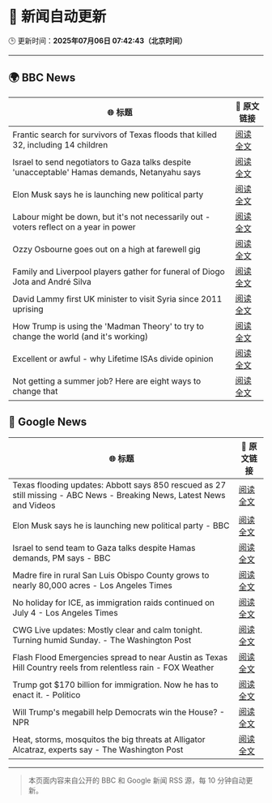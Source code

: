 # 🧠 新闻自动更新

🕒 更新时间：**2025年07月06日 07:42:43（北京时间）**

---

## 🌍 BBC News

| 🌐 标题 | 🔗 原文链接 |
|--------|-------------|
| Frantic search for survivors of Texas floods that killed 32, including 14 children | [阅读全文](https://www.bbc.com/news/articles/cr4w36lnvgyo) |
| Israel to send negotiators to Gaza talks despite 'unacceptable' Hamas demands, Netanyahu says | [阅读全文](https://www.bbc.com/news/articles/c4g8p24zm3vo) |
| Elon Musk says he is launching new political party | [阅读全文](https://www.bbc.com/news/articles/c1dn04lvgpdo) |
| Labour might be down, but it's not necessarily out - voters reflect on a year in power | [阅读全文](https://www.bbc.com/news/articles/cvg8vjm4ee1o) |
| Ozzy Osbourne goes out on a high at farewell gig | [阅读全文](https://www.bbc.com/news/articles/ckg565mk8jxo) |
| Family and Liverpool players gather for funeral of Diogo Jota and André Silva | [阅读全文](https://www.bbc.com/news/articles/c98jdq57dedo) |
| David Lammy first UK minister to visit Syria since 2011 uprising | [阅读全文](https://www.bbc.com/news/articles/c0rvpz1kjkpo) |
| How Trump is using the 'Madman Theory' to try to change the world (and it's working) | [阅读全文](https://www.bbc.com/news/articles/czxww2kez0go) |
| Excellent or awful - why Lifetime ISAs divide opinion | [阅读全文](https://www.bbc.com/news/articles/cy0w8x2zxzko) |
| Not getting a summer job? Here are eight ways to change that | [阅读全文](https://www.bbc.com/news/articles/crl0j9jkez1o) |

## 📰 Google News

| 🌐 标题 | 🔗 原文链接 |
|--------|-------------|
| Texas flooding updates: Abbott says 850 rescued as 27 still missing - ABC News - Breaking News, Latest News and Videos | [阅读全文](https://news.google.com/rss/articles/CBMiqgFBVV95cUxQNkxoYXM4YlRvV3BOLWRXZjVjT2U2YzQ4dF9NRTVtT1hQMkVMVnY1THpSTjBSdEtvZDRxZEZHVzQ3YzdsdXd6SDNCTmo1cWlDTEZFN1JWLVlNUnBZYlFqMG9RcS02THFTdTVEdWFMUEdnUzA1LWdIOElkc3F5ZVR2bDlfT1hfdllYaDB0WW5td3A5MFJQMFBmX01tQjRZTHhnYkRGaC1yUFhYZw?oc=5) |
| Elon Musk says he is launching new political party - BBC | [阅读全文](https://news.google.com/rss/articles/CBMiWkFVX3lxTFBHa0toaExoWXpFZmE2UG5EWVFRaEJTdmhtSlV0S1pzSnhld0k4bloxdnVYZ2lDSWdyWjRQNHNaOTFpUUY5eXZfNVVMQXBMODZPQUVwenBWUHRvZ9IBX0FVX3lxTFBfVGlLY3g4SF9MaHhwcHpvOGwzNm1RLXd5ZnpNS2liaDNtWUJ5QTlTRzdfVlBydTR2ZUg4b0tha2R4WWhMRV9pdmVRdFlmQS00VFBpTlYweVpDSWxLdS1Z?oc=5) |
| Israel to send team to Gaza talks despite Hamas demands, PM says - BBC | [阅读全文](https://news.google.com/rss/articles/CBMiWkFVX3lxTE5mTE5WTFJxcXcwWWFCUUt3U25Jc1pOY3l2cFhoN2t1UjQwYUltWHhERFJPcElwYnQtbEgyU0Nid1FsTWdaVFl5QmVUWWQtZzVSVW5KNzctT1Y5QdIBX0FVX3lxTE9mdXpsZFlsbUZHSmlOSExaOU1yY3JVY19Id2hqOGpXdnZEcDFzajN2STBmVG5qY0JSdEZjZUhCSnc0Z0FLZ0Y0YnRFWkNTaThBZ19lTjB1aDVGM0RqSUdR?oc=5) |
| Madre fire in rural San Luis Obispo County grows to nearly 80,000 acres - Los Angeles Times | [阅读全文](https://news.google.com/rss/articles/CBMiwAFBVV95cUxOVnR2SVRSN2cxOHJQa05Gc2xyUE1BVWhTWWNDUFdRbjhTcmF3eVlQWWNEUEpOTk43d0NXTVRweHdrS1o1TWhCNm5JbmVoT1NNM1JZckJhTlNhRlRMQ2tubTBRUUdfM1ZGNXpYcFpfZk01VjNmLXlBQzZjU3E1U2VfTjNkUmVlRTVKNFlRRFk5WDVnYk5xU0poVDRnak1iUV9iVkFQbExMaGdkbmtUdlROUjJEdzBnMkJUd0JBd0t6THY?oc=5) |
| No holiday for ICE, as immigration raids continued on July 4 - Los Angeles Times | [阅读全文](https://news.google.com/rss/articles/CBMirAFBVV95cUxOS1JyQkxqUUF5Rlh6X0M0SHNaVHI4a3lqNjFNS0xiM3BXWGNyaS1ZaEhDX0tfX0s0SUtEOEMzWC1NNkplOGdJTndRU1dFTWdRZWFVbnNiNDRXLWRDSTYxa3NMWmNYRGNwUXM4MENNam45TGF1RXNWbnptSm1CTmlNMHVybU41bmdDM2I5aXhLV2NXOWE3WGs2ZmZRUjBjaWxfcF8zcTNldERieEtx?oc=5) |
| CWG Live updates: Mostly clear and calm tonight. Turning humid Sunday. - The Washington Post | [阅读全文](https://news.google.com/rss/articles/CBMikwFBVV95cUxPTzdnTkJ4NDgyNlpOR1VaWWNhZzNnY3dJMVpTLWJ0YTRYZUxKOGstQWlOQmE0SEJHREpJb0E0VEJ6aWN5Ulh3UHVlNXk4UU10RUc4SEo2MDAyazlOSzFqZGQ5U0ZfSjBhT2ZLUGVuWm9XaDBlQ291MDdMZ18zMTFlZHdsWnRHcTR3U2tPa3RNMFlZUHc?oc=5) |
| Flash Flood Emergencies spread to near Austin as Texas Hill Country reels from relentless rain - FOX Weather | [阅读全文](https://news.google.com/rss/articles/CBMinAFBVV95cUxNTmQ1UHRGMGowUGREMFprVGRpNjRjZTJ1Ql9OemVRdkVNOEx5S0U5LTYxUHhHRW1pY2RKR05rT1c1NEdZeUNQRS14RTZwVkZPU3lTaEhXNFpJMzMtOTBIRlRDZ1IxM0FHTDJncHNKMHNSLU9pTWN4N3lSbXBsOVJIekNraEhyWjFjNE9fNGNJalE4UlN0d1BEbm8xUGrSAaIBQVVfeXFMTTNZSWRsdnlaWXl4SkRtb2NaNzJpU3NMYzRIU0NOdlhNV2hkSUtpOFlva3ZTRVphM0VDbVp3WFAwcWdXRVRCNEFEMHF1MEpMLUp4X3BlNlY0TmNyS2VqSFU4Y2RBRXpSWWtuWEU0RVlqVGhpRksza1Q0TjlMaFNYSXZ2Q2RJb19rZjUzbmtQQzdtQ3E0bHZfcGRyaXdvLUgtc2ZR?oc=5) |
| Trump got $170 billion for immigration. Now he has to enact it. - Politico | [阅读全文](https://news.google.com/rss/articles/CBMirwFBVV95cUxPTjM1Zk0zSG9uWC1PWDRSM1NjSWs2YXhSaWVtekJCTW12cUxoVWducHNpSmpEQ2JrNUc1a2tDSk14cXZ2RUlCZGhZZk1EMU5PNDA2ZjMyUmJ6WGo0TXVvcHVBREZEemNwTS1icm5nZWRFekdlQ3g1bmpPZkI0S2kzbms3M3RucVlwWmNEdjVkSldwcEZKejdWdEppSHhzRWRISE1EQW1wMmMtUkI5eEQw?oc=5) |
| Will Trump's megabill help Democrats win the House? - NPR | [阅读全文](https://news.google.com/rss/articles/CBMikgFBVV95cUxNX1dHNUtXWmVTdEhfcWhaVVhxUTFrbWdQbmVqd3pqemlwRzZpMmN4VEtvZ202bWlGRXNvYkN5Z2lsSlVmSnVwb3lLVzY3a2RpRU56dlJQS04xNU55MDV4R2NWVW1uODlHQ19RZnROLUlBdVZvaW1rMWFaWDR2VWVrRlV1bnI1Z1VCVlFrZ2RuMF80Zw?oc=5) |
| Heat, storms, mosquitos the big threats at Alligator Alcatraz, experts say - The Washington Post | [阅读全文](https://news.google.com/rss/articles/CBMingFBVV95cUxOb3p3Z2hMa2Ytd1U4czNMNEJrQ1Roa0gxbjhpZERpeEdhbmItT2lRQzZxdDljdlpNcHB4WWYtd0NHb3dvb0NGR2d5dmk3LThGOTNPdENibWIyVEVodE5CUGFRSTMtVlpSTTMwQTJBU0Y2OXBlc1dSYTRDWlNwdjBTYS11WVRuMFNaZVotSkw0eVc2WDZFSHhDTnl6SGVBZw?oc=5) |

---
> 本页面内容来自公开的 BBC 和 Google 新闻 RSS 源，每 10 分钟自动更新。